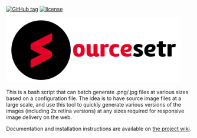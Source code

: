 [![GitHub tag](https://img.shields.io/github/tag/philsinatra/Sourcesetr.svg?style=flat-square)]()
[![license](https://img.shields.io/github/license/philsinatra/Sourcesetr.svg?style=flat-square)]()

![Sourcesetr logo](sourcesetr-logo.png)

This is a bash script that can batch generate .png/.jpg files at various sizes based on a configuration file. The idea is to have source image files at a large scale, and use this tool to quickly generate various versions of the images (including 2x retina versions) at any sizes required for responsive image delivery on the web.

Documentation and installation instructions are available on [the project wiki](https://github.com/philsinatra/Sourcesetr/wiki).
